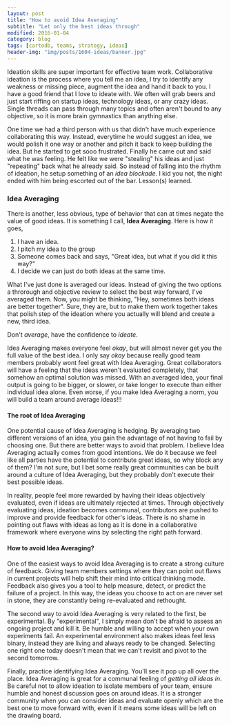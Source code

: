 ```yaml
---
layout: post
title: "How to avoid Idea Averaging"
subtitle: "Let only the best ideas through"
modified: 2016-01-04
category: blog
tags: [cartodb, teams, strategy, ideas]
header-img: "img/posts/1604-ideas/banner.jpg"
---
```


Ideation skills are super important for effective team work. Collaborative ideation is the process where you tell me an idea, I try to identify any weakness or missing piece, augment the idea and hand it back to you. I have a good friend that I love to ideate with. We often will grab beers and just start riffing on startup ideas, technology ideas, or any crazy ideas. Single threads can pass through many topics and often aren't bound to any objective, so it is more brain gymnastics than anything else. 

One time we had a third person with us that didn't have much experience collaborating this way. Instead, everytime he would suggest an idea, we would polish it one way or another and pitch it back to keep building the idea. But he started to get sooo frustrated. Finally he came out and said what he was feeling. He felt like we were "stealing" his ideas and just "repeating" back what he already said. So instead of falling into the rhythm of ideation, he setup something of an _idea blockade_. I kid you not, the night ended with him being escorted out of the bar. Lesson(s) learned. 

### Idea Averaging 

There is another, less obvious, type of behavior that can at times negate the value of good ideas. It is something I call, **Idea Averaging**. Here is how it goes,

1. I have an idea. 
2. I pitch my idea to the group
3. Someone comes back and says, "Great idea, but what if you did it this way?"
4. I decide we can just do both ideas at the same time.

What I've just done is averaged our ideas. Instead of giving the two options a throrough and objective review to select the best way forward, I've averaged them. Now, you might be thinking, "Hey, sometimes both ideas are better together". Sure, they are, but to make them work together takes that polish step of the ideation where you actually will blend and create a new, third idea. 

Don't _average_, have the confidence to _ideate_.

Idea Averaging makes everyone feel _okay_, but will almost never get you the full value of the best idea. I only say _okay_ because really good team members probably wont feel great with Idea Averaging. Great collaborators will have a feeling that the ideas weren't evaluated completely, that somehow an optimal solution was missed. With an averaged idea, your final output is going to be bigger, or slower, or take longer to execute than either individual idea alone. Even worse, if you make Idea Averaging a norm, you will build a team around average ideas!!! 

#### The root of Idea Averaging

One potential cause of Idea Averaging is hedging. By averaging two different versions of an idea, you gain the advantage of not having to fail by choosing one. But there are better ways to avoid that problem. I believe Idea Averaging actually comes from good intentions. We do it because we feel like all parties have the potential to contribute great ideas, so why block any of them? I'm not sure, but I bet some really great communities can be built around a culture of Idea Averaging, but they probably don't execute their best possible ideas. 

In reality, people feel more rewarded by having their ideas objectively evaluated, even if ideas are ultimately rejected at times. Through objectively evaluating ideas, ideation becomes communal, contributors are pushed to improve and provide feedback for other's ideas. There is no shame in pointing out flaws with ideas as long as it is done in a collaborative framework where everyone wins by selecting the right path forward. 

#### How to avoid Idea Averaging?

One of the easiest ways to avoid Idea Averaging is to create a strong culture of feedback. Giving team members settings where they can point out flaws in current projects will help shift their mind into critical thinking mode. Feedback also gives you a tool to help measure, detect, or predict the failure of a project. In this way, the ideas you choose to act on are never set in stone, they are constantly being re-evaluated and rethought. 

The second way to avoid Idea Averaging is very related to the first, be experimental. By "experimental", I simply mean don't be afraid to assess an ongoing project and kill it. Be humble and willing to accept when your own experiments fail. An experimental environment also makes ideas feel less binary, instead they are living and always ready to be changed. Selecting one right one today doesn't mean that we can't revisit and pivot to the second tomorrow. 

Finally, practice identifying Idea Averaging. You'll see it pop up all over the place. Idea Averaging is great for a communal feeling of _getting all ideas in_. Be careful not to allow ideation to isolate members of your team, ensure humble and honest discussion goes on around ideas. It is a stronger community when you can consider ideas and evaluate openly which are the best one to move forward with, even if it means some ideas will be left on the drawing board. 


